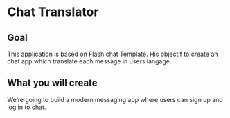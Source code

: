 


# Chat Translator

## Goal

This application is based on Flash chat Template. His objectif to create an chat app which translate each message in users langage. 

## What you will create

We’re going to build a modern messaging app where users can sign up and log in to chat.
